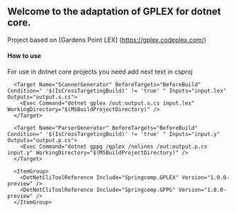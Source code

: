 ## Welcome to the adaptation of GPLEX for dotnet core.

Project based on [Gardens Point LEX] (https://gplex.codeplex.com/)

#### How to use

For use in dotnet core projects you need add next text in csproj

```
  <Target Name="ScannerGenerator" BeforeTargets="BeforeBuild" Condition=" '$(IsCrossTargetingBuild)' != 'true' " Inputs="input.lex" Outputs="output.s.cs">
    <Exec Command="dotnet gplex /out:output.s.cs input.lex" WorkingDirectory="$(MSBuildProjectDirectory)" />
  </Target>

  <Target Name="ParserGenerator" BeforeTargets="BeforeBuild" Condition=" '$(IsCrossTargetingBuild)' != 'true' " Inputs="input.y" Outputs="output.p.cs">
    <Exec Command="dotnet gppg /gplex /nolines /out:output.p.cs input.y" WorkingDirectory="$(MSBuildProjectDirectory)" />
  </Target>

  <ItemGroup>
    <DotNetCliToolReference Include="Springcomp.GPLEX" Version="1.0.0-preview" />
    <DotNetCliToolReference Include="Springcomp.GPPG" Version="1.0.0-preview" />
  </ItemGroup>


```